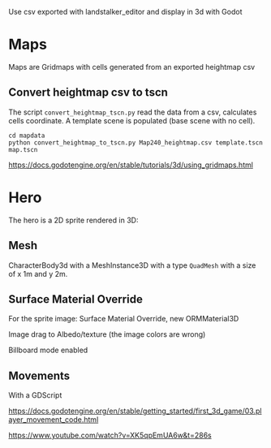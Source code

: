 Use csv exported with landstalker_editor and display in 3d with Godot


# Maps

Maps are Gridmaps with cells generated from an exported heightmap csv

## Convert heightmap csv to tscn

The script `convert_heightmap_tscn.py` read the data from a csv, calculates cells coordinate. A template scene is populated (base scene with no cell).

```
cd mapdata
python convert_heightmap_to_tscn.py Map240_heightmap.csv template.tscn map.tscn
```

https://docs.godotengine.org/en/stable/tutorials/3d/using_gridmaps.html

# Hero

The hero is a 2D sprite rendered in 3D:

## Mesh

CharacterBody3d with a MeshInstance3D with a type `QuadMesh` with a size of x 1m and y 2m.

## Surface Material Override

For the sprite image: Surface Material Override, new ORMMaterial3D

Image drag to Albedo/texture (the image colors are wrong)

Billboard mode enabled

## Movements

With a GDScript

https://docs.godotengine.org/en/stable/getting_started/first_3d_game/03.player_movement_code.html

https://www.youtube.com/watch?v=XK5qpEmUA6w&t=286s
